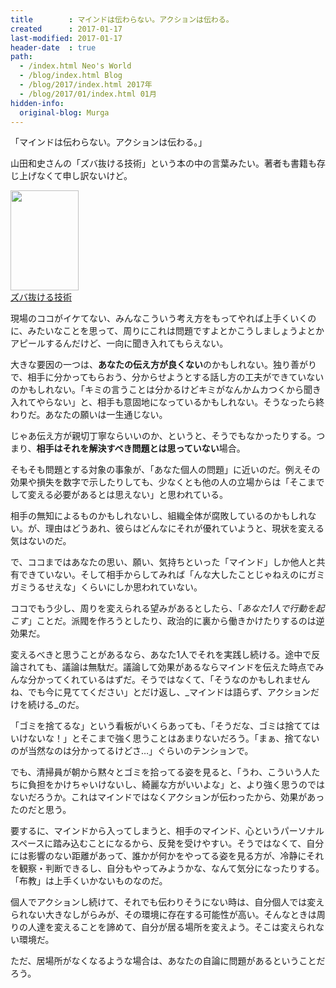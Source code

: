 ```yaml
---
title        : マインドは伝わらない。アクションは伝わる。
created      : 2017-01-17
last-modified: 2017-01-17
header-date  : true
path:
  - /index.html Neo's World
  - /blog/index.html Blog
  - /blog/2017/index.html 2017年
  - /blog/2017/01/index.html 01月
hidden-info:
  original-blog: Murga
---
```


「マインドは伝わらない。アクションは伝わる。」

山田和史さんの「ズバ抜ける技術」という本の中の言葉みたい。著者も書籍も存じ上げなくて申し訳ないけど。

<div class="ad-amazon">
  <div class="ad-amazon-image">
    <a href="https://www.amazon.co.jp/dp/B00EYT8KZA?tag=neos21-22&amp;linkCode=osi&amp;th=1&amp;psc=1">
      <img src="https://m.media-amazon.com/images/I/51zqmXoncxL._SL160_.jpg" width="109" height="160">
    </a>
  </div>
  <div class="ad-amazon-info">
    <div class="ad-amazon-title">
      <a href="https://www.amazon.co.jp/dp/B00EYT8KZA?tag=neos21-22&amp;linkCode=osi&amp;th=1&amp;psc=1">ズバ抜ける技術</a>
    </div>
  </div>
</div>

現場のココがイケてない、みんなこういう考え方をもってやれば上手くいくのに、みたいなことを思って、周りにこれは問題ですよとかこうしましょうよとかアピールするんだけど、一向に聞き入れてもらえない。

大きな要因の一つは、**あなたの伝え方が良くない**のかもしれない。独り善がりで、相手に分かってもらおう、分からせようとする話し方の工夫ができていないのかもしれない。「キミの言うことは分かるけどキミがなんかムカつくから聞き入れてやらない」と、相手も意固地になっているかもしれない。そうなったら終わりだ。あなたの願いは一生通じない。

じゃあ伝え方が親切丁寧ならいいのか、というと、そうでもなかったりする。つまり、**相手はそれを解決すべき問題とは思っていない**場合。

そもそも問題とする対象の事象が、「あなた個人の問題」に近いのだ。例えその効果や損失を数字で示したりしても、少なくとも他の人の立場からは「そこまでして変える必要があるとは思えない」と思われている。

相手の無知によるものかもしれないし、組織全体が腐敗しているのかもしれない。が、理由はどうあれ、彼らはどんなにそれが優れていようと、現状を変える気はないのだ。

で、ココまではあなたの思い、願い、気持ちといった「マインド」しか他人と共有できていない。そして相手からしてみれば「んな大したことじゃねえのにガミガミうるせえな」くらいにしか思われていない。

ココでもう少し、周りを変えられる望みがあるとしたら、「_あなた1人で行動を起こす_」ことだ。派閥を作ろうとしたり、政治的に裏から働きかけたりするのは逆効果だ。

変えるべきと思うことがあるなら、あなた1人でそれを実践し続ける。途中で反論されても、議論は無駄だ。議論して効果があるならマインドを伝えた時点でみんな分かってくれているはずだ。そうではなくて、「そうなのかもしれませんね、でも今に見ててください」とだけ返し、_マインドは語らず、アクションだけを続ける_のだ。

「ゴミを捨てるな」という看板がいくらあっても、「そうだな、ゴミは捨ててはいけないな！」とそこまで強く思うことはあまりないだろう。「まぁ、捨てないのが当然なのは分かってるけどさ…」ぐらいのテンションで。

でも、清掃員が朝から黙々とゴミを拾ってる姿を見ると、「うわ、こういう人たちに負担をかけちゃいけないし、綺麗な方がいいよな」と、より強く思うのではないだろうか。これはマインドではなくアクションが伝わったから、効果があったのだと思う。

要するに、マインドから入ってしまうと、相手のマインド、心というパーソナルスペースに踏み込むことになるから、反発を受けやすい。そうではなくて、自分には影響のない距離があって、誰かが何かをやってる姿を見る方が、冷静にそれを観察・判断できるし、自分もやってみようかな、なんて気分になったりする。「布教」は上手くいかないものなのだ。

個人でアクションし続けて、それでも伝わりそうにない時は、自分個人では変えられない大きなしがらみが、その環境に存在する可能性が高い。そんなときは周りの人達を変えることを諦めて、自分が居る場所を変えよう。そこは変えられない環境だ。

ただ、居場所がなくなるような場合は、あなたの自論に問題があるということだろう。
